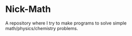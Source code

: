 # Nick-Math
A repository where I try to make programs to solve simple math/physics/chemistry problems.

